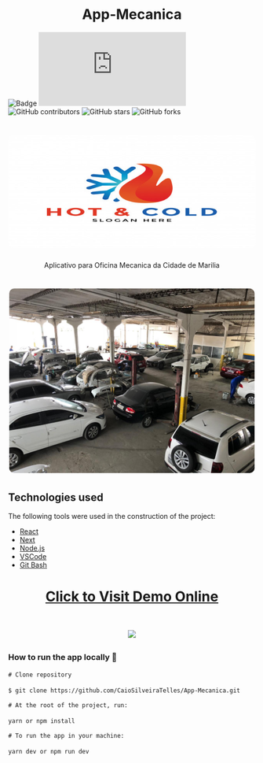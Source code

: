 
<h1 align="center">
   App-Mecanica
</h1>


![Badge](https://img.shields.io/badge/NLW%20%234-Caio%20Silveira-brightgreen)
![GitHub repo size](https://img.shields.io/github/repo-size/scottydocs/README-template.md)
![GitHub contributors](https://img.shields.io/github/forks/CaioSilveiraTelles/NLW.Move-it)
![GitHub stars](https://img.shields.io/github/stars/CaioSilveiraTelles/NLW.Move-it)
![GitHub forks](https://img.shields.io/github/license/CaioSilveiraTelles/NLW.Move-it)



<h1 align="center">
  <img width="750" style="border-radius: 10px" height="auto" alt="IceCar" title="#IceCar" src="public/images/logo-2.jpg" />
</h1>
   
</h1>
<p align="center">Aplicativo para Oficina Mecanica da Cidade de Marilia </p>

<h1 align="center">
  <img width="500" style="border-radius: 10px" height="auto" alt="Oficina" title="#Oficina" src="public/images/f9382db8-7854-47e7-838b-7fae89ec2304.jpg" />
</h1>


<h2 id="technologies"> Technologies used </h2>

The following tools were used in the construction of the project:

- [React](https://reactjs.org)
- [Next](https://nextjs.org)
- [Node.js](https://nodejs.org/en/)
- [VSCode](https://code.visualstudio.com)
- [Git Bash](https://gitforwindows.org/)


<h1 align="center">
     <a href="https://app-mecanica.vercel.app/" target="_blank">Click to Visit Demo Online</a>
</h1>

<h1 align="center">
 <img src=public/Demo.gif  />
</h1>

### How to run the app locally 🤔
```
# Clone repository

$ git clone https://github.com/CaioSilveiraTelles/App-Mecanica.git
```

```
# At the root of the project, run:

yarn or npm install
```

```
# To run the app in your machine:

yarn dev or npm run dev
```
